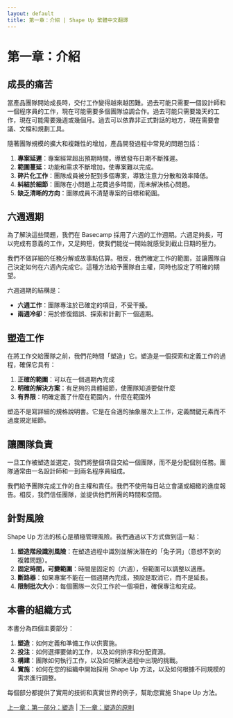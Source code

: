 ```yaml
---
layout: default
title: 第一章：介紹 | Shape Up 繁體中文翻譯
---
```


# 第一章：介紹

## 成長的痛苦

當產品團隊開始成長時，交付工作變得越來越困難。過去可能只需要一個設計師和一個程序員的工作，現在可能需要多個團隊協調合作。過去可能只需要幾天的工作，現在可能需要幾週或幾個月。過去可以依靠非正式對話的地方，現在需要會議、文檔和規劃工具。

隨著團隊規模的擴大和複雜性的增加，產品開發過程中常見的問題包括：

1. **專案延遲**：專案經常超出預期時間，導致發布日期不斷推遲。
2. **範圍蔓延**：功能和需求不斷增加，使專案難以完成。
3. **碎片化工作**：團隊成員被分配到多個專案，導致注意力分散和效率降低。
4. **糾結於細節**：團隊在小問題上花費過多時間，而未解決核心問題。
5. **缺乏清晰的方向**：團隊成員不清楚專案的目標和範圍。

## 六週週期

為了解決這些問題，我們在 Basecamp 採用了六週的工作週期。六週足夠長，可以完成有意義的工作，又足夠短，使我們能從一開始就感受到截止日期的壓力。

我們不做詳細的任務分解或故事點估算。相反，我們確定工作的範圍，並讓團隊自己決定如何在六週內完成它。這種方法給予團隊自主權，同時也設定了明確的期望。

六週週期的結構是：
- **六週工作**：團隊專注於已確定的項目，不受干擾。
- **兩週冷卻**：用於修復錯誤、探索和計劃下一個週期。

## 塑造工作

在將工作交給團隊之前，我們花時間「塑造」它。塑造是一個探索和定義工作的過程，確保它具有：
1. **正確的範圍**：可以在一個週期內完成
2. **明確的解決方案**：有足夠的具體細節，使團隊知道要做什麼
3. **有界限**：明確定義了什麼在範圍內，什麼在範圍外

塑造不是寫詳細的規格說明書。它是在合適的抽象層次上工作，定義關鍵元素而不過度規定細節。

## 讓團隊負責

一旦工作被塑造並選定，我們將整個項目交給一個團隊，而不是分配個別任務。團隊通常由一名設計師和一到兩名程序員組成。

我們給予團隊完成工作的自主權和責任。我們不使用每日站立會議或細緻的進度報告。相反，我們信任團隊，並提供他們所需的時間和空間。

## 針對風險

Shape Up 方法的核心是積極管理風險。我們通過以下方式做到這一點：

1. **塑造階段識別風險**：在塑造過程中識別並解決潛在的「兔子洞」（意想不到的複雜問題）。
2. **固定時間，可變範圍**：時間是固定的（六週），但範圍可以調整以適應。
3. **斷路器**：如果專案不能在一個週期內完成，預設是取消它，而不是延長。
4. **限制批次大小**：每個團隊一次只工作於一個項目，確保專注和完成。

## 本書的組織方式

本書分為四個主要部分：

1. **塑造**：如何定義和準備工作以供實施。
2. **投注**：如何選擇要做的工作，以及如何排序和分配資源。
3. **構建**：團隊如何執行工作，以及如何解決過程中出現的挑戰。
4. **實施**：如何在您的組織中開始採用 Shape Up 方法，以及如何根據不同規模的需求進行調整。

每個部分都提供了實用的技術和真實世界的例子，幫助您實施 Shape Up 方法。

[上一章：第一部分：塑造](./01-part1.html) | [下一章：塑造的原則](./01-02-principles-of-shaping.html) 